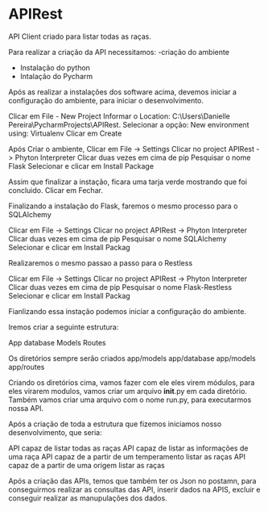 # APIRest

API Client criado para listar todas as raças.

Para realizar a criação da API necessitamos:
-criação do ambiente
- Instalação do python
- Intalação do Pycharm

Após as realizar a instalações dos software acima, devemos iniciar a configuração do ambiente, para iniciar o desenvolvimento.

Clicar em File - New Project
Informar o Location: C:\Users\Danielle Pereira\PycharmProjects\APIRest.
Selecionar a opção: New environment using: Virtualenv
Clicar em Create

Após Criar o ambiente, Clicar em File -> Settings
Clicar no project APIRest -> Phyton Interpreter
Clicar duas vezes em cima de pip
Pesquisar o nome Flask
Selecionar e clicar em Install Package

Assim que finalizar a instação, ficara uma tarja verde mostrando que foi concluido.
Clicar em Fechar.

Finalizando a instalação do Flask, faremos o mesmo processo para o SQLAlchemy

Clicar em File -> Settings
Clicar no project APIRest -> Phyton Interpreter
Clicar duas vezes em cima de pip
Pesquisar o nome SQLAlchemy
Selecionar e clicar em Install Packag

Realizaremos o mesmo passao a passo para o Restless

Clicar em File -> Settings
Clicar no project APIRest -> Phyton Interpreter
Clicar duas vezes em cima de pip
Pesquisar o nome Flask-Restless
Selecionar e clicar em Install Packag

Fianlizando essa instação podemos iniciar a configuração do ambiente.

Iremos criar a seguinte estrutura:

App
database
Models
Routes

Os diretórios sempre serão criados app/models
                                   app/database
                                   app/models
                                   app/routes

Criando os diretórios cima, vamos fazer com ele eles virem módulos, para eles virarem modulos,
vamos criar um arquivo __init__.py em cada diretório.
Também vamos criar uma arquivo com o nome run.py, para executarmos nossa API.

Após a criação de toda a estrutura que fizemos iniciamos nosso desenvolvimento, que seria:

API capaz de listar todas as raças
API capaz de listar as informações de uma raça
API capaz de a partir de um temperamento listar as raças
API capaz de a partir de uma origem listar as raças 

Após a criação das APIs, temos que também ter os Json no postamn, para conseguirmos realizar as consultas das API,
inserir dados na APIS, excluir  e conseguir realizar as manupulações dos dados.




